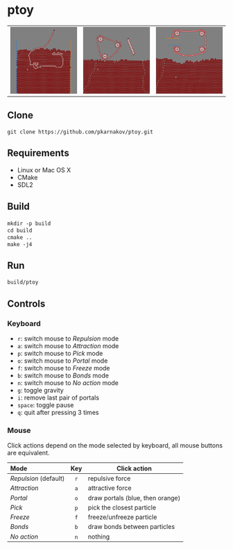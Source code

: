 # ptoy

|   |   |   |
|:---:|:---:|:---:|
|<img src="doc/screenshot0.png" width="200">|<img src="doc/screenshot1.png" width="200">|<img src="doc/screenshot2.png" width="200">|

## Clone

    git clone https://github.com/pkarnakov/ptoy.git

## Requirements

- Linux or Mac OS X
- CMake
- SDL2

## Build

```
mkdir -p build
cd build
cmake ..
make -j4
```

## Run

```
build/ptoy
```

## Controls

### Keyboard

* `r`: switch mouse to *Repulsion* mode
* `a`: switch mouse to *Attraction* mode
* `p`: switch mouse to *Pick* mode
* `o`: switch mouse to *Portal* mode
* `f`: switch mouse to *Freeze* mode
* `b`: switch mouse to *Bonds* mode
* `n`: switch mouse to *No action* mode
* `g`: toggle gravity
* `i`: remove last pair of portals
* `space`: toggle pause
* `q`: quit after pressing 3 times

### Mouse

Click actions depend on the mode selected by keyboard,
all mouse buttons are equivalent.

Mode|Key|Click action
:---|:---:|---
*Repulsion* (default) |`r`| repulsive force
*Attraction* |`a`| attractive force
*Portal*  |`o`| draw portals (blue, then orange)
*Pick*  |`p`| pick the closest particle
*Freeze* |`f`| freeze/unfreeze particle
*Bonds*  |`b`| draw bonds between particles
*No action* |`n`| nothing
